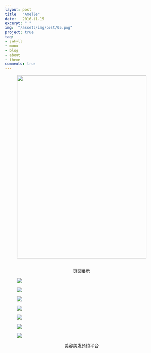 ```yaml
---
layout: post
title:  "Amelie"
date:   2016-11-15
excerpt: " "
img:  "/assets/img/post/05.png"
project: true
tag:
- jekyll 
- moon
- blog
- about
- theme
comments: true
---
```


<figure><img src="/assets/img/amelie/00.png" style="width: 600px;box-shadow: 0 1px 3px rgba(0,0,0,.1);
}"></figure>
<br>
<center><figcaption>页面展示</figcaption></center>
<div class="amelie">
<figure><img src="/assets/img/amelie/01.png"></figure>
<figure><img src="/assets/img/amelie/02.png"></figure>
<figure><img src="/assets/img/amelie/03.png"></figure>
<figure><img src="/assets/img/amelie/04.png"></figure>
<figure><img src="/assets/img/amelie/05.png"></figure>
<figure><img src="/assets/img/amelie/06.png"></figure>
<figure><img src="/assets/img/amelie/07.png"></figure>
</div>
<center>
	<figcaption>美容美发预约平台</figcaption>
</center>
<br>

